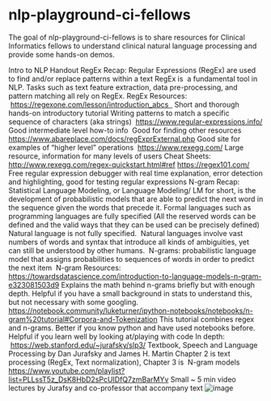
# nlp-playground-ci-fellows

<!-- badges: start -->
<!-- badges: end -->

The goal of nlp-playground-ci-fellows is to share resources for Clinical Informatics fellows to understand clinical natural language processing and provide some hands-on demos.

Intro to NLP Handout
RegEx Recap:
Regular Expressions (RegEx) are used to find and/or replace patterns within a text
RegEx is  a fundamental tool in NLP. Tasks such as text feature extraction, data pre-processing, and pattern matching all rely on RegEx.
RegEx Resources:
 https://regexone.com/lesson/introduction_abcs  
Short and thorough hands-on introductory tutorial
Writing patterns to match a specific sequence of characters (aka strings)
 https://www.regular-expressions.info/
Good intermediate level how-to info 
Good for finding other resources
https://www.abareplace.com/docs/regExprExternal.php
Good site for examples of “higher level” operations
 https://www.rexegg.com/
Large resource, information for many levels of users
Cheat Sheets: http://www.rexegg.com/regex-quickstart.html#ref
https://regex101.com/
Free regular expression debugger with real time explanation, error detection and highlighting, good for testing regular expressions
N-gram Recap:
Statistical Language Modeling, or Language Modeling/ LM for short, is the development of probabilistic models that are able to predict the next word in the sequence given the words that precede it.
Formal languages such as programming languages are fully specified (All the reserved words can be defined and the valid ways that they can be used can be precisely defined) 
Natural language is not fully specified. 
Natural languages involve vast numbers of words and syntax that introduce all kinds of ambiguities, yet can still be understood by other humans.
 N-grams: probabilistic language model that assigns probabilities to sequences of words in order to predict the next item 
N-gram Resources:
https://towardsdatascience.com/introduction-to-language-models-n-gram-e323081503d9
Explains the math behind n-grams briefly but with enough depth. Helpful if you have a small background in stats to understand this, but not necessary with some googling.
https://notebook.community/luketurner/ipython-notebooks/notebooks/n-gram%20tutorial#Corpora-and-Tokenization
This tutorial combines regex and n-grams. Better if you know python and have used notebooks before. Helpful if you learn well by looking at/playing with code
In depth: 
 https://web.stanford.edu/~jurafsky/slp3/
Textbook, ​​Speech and Language Processing by Dan Jurafsky and James H. Martin
Chapter 2 is text processing (RegEx, Text normalization), Chapter 3 is  N-gram models
https://www.youtube.com/playlist?list=PLLssT5z_DsK8HbD2sPcUIDfQ7zmBarMYv
Small ~ 5 min video lectures by Jurafsy and co-professor that accompany text
![image](https://user-images.githubusercontent.com/39673697/149576494-967c4a39-2bf9-428f-bbcb-a52c431e1982.png)
